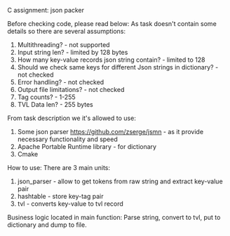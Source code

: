 C assignment: json packer

Before checking code, please read below:
As task doesn't contain some details so there are several assumptions:
  1. Multithreading? - not supported
  2. Input string len? - limited by 128 bytes
  3. How many key-value records json string contain? - limited to 128
  4. Should we check same keys for different Json strings in dictionary? - not checked
  5. Error handling? - not checked
  6. Output file limitations? - not checked
  7. Tag counts? - 1-255
  8. TVL Data len? - 255 bytes

From task description we it's allowed to use:
1. Some json parser https://github.com/zserge/jsmn - as it provide necessary functionality and speed
2. Apache Portable Runtime library - for dictionary
3. Cmake

How to use:
There are 3 main units:
1. json_parser - allow to get tokens from raw string and extract key-value pair
2. hashtable - store key-tag pair
3. tvl - converts key-value to tvl record

Business logic located in main function:
Parse string, convert to tvl, put to dictionary and dump to file.

